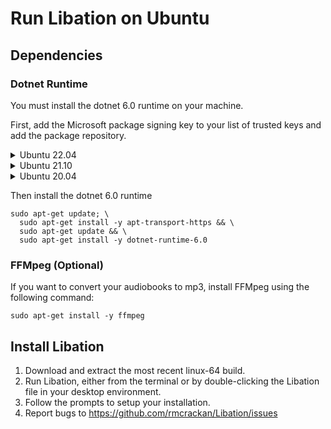 # Run Libation on Ubuntu

## Dependencies
### Dotnet Runtime
You must install the dotnet 6.0 runtime on your machine.

First, add the Microsoft package signing key to your list of trusted keys and add the package repository.

<details>
  <summary>Ubuntu 22.04</summary>
  
  ```console
  wget https://packages.microsoft.com/config/ubuntu/22.04/packages-microsoft-prod.deb -O packages-microsoft-prod.deb
  sudo dpkg -i packages-microsoft-prod.deb
  rm packages-microsoft-prod.deb
  ```
</details>

<details>
  <summary>Ubuntu 21.10</summary>
  
  ```console
  wget https://packages.microsoft.com/config/ubuntu/21.10/packages-microsoft-prod.deb -O packages-microsoft-prod.deb
  sudo dpkg -i packages-microsoft-prod.deb
  rm packages-microsoft-prod.deb
  ```
</details>

<details>
  <summary>Ubuntu 20.04</summary>
  
  ```console
  wget https://packages.microsoft.com/config/ubuntu/20.04/packages-microsoft-prod.deb -O packages-microsoft-prod.deb
  sudo dpkg -i packages-microsoft-prod.deb
  rm packages-microsoft-prod.deb
  ```
</details>

Then install the dotnet 6.0 runtime

```console
sudo apt-get update; \
  sudo apt-get install -y apt-transport-https && \
  sudo apt-get update && \
  sudo apt-get install -y dotnet-runtime-6.0
```
### FFMpeg (Optional)
If you want to convert your audiobooks to mp3, install FFMpeg using the following command:

```console
sudo apt-get install -y ffmpeg
```

## Install Libation

1. Download and extract the most recent linux-64 build.
2. Run Libation, either from the terminal or by double-clicking the Libation file in your desktop environment.
3. Follow the prompts to setup your installation.
4. Report bugs to https://github.com/rmcrackan/Libation/issues
